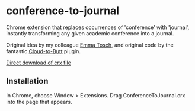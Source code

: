 conference-to-journal
=============

Chrome extension that replaces occurrences of 'conference' with 'journal', instantly transforming any given academic conference into a journal.

Original idea by my colleague [Emma Tosch](https://people.cs.umass.edu/~etosch/), and original code by the fantastic [Cloud-to-Butt](https://github.com/panicsteve/cloud-to-butt) plugin.

[Direct download of crx file](https://github.com/jvilk/conference-to-journal/blob/master/ConferenceToJournal.crx?raw=true)

Installation
------------

In Chrome, choose Window > Extensions.  Drag ConferenceToJournal.crx into the page that appears.
